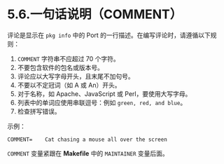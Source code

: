 # 5.6.一句话说明（COMMENT）

评论是显示在 `pkg info` 中的 Port 的一行描述。在编写评论时，请遵循以下规则：

1. `COMMENT` 字符串不应超过 70 个字符。
2. 不要包含软件的包名或版本号。
3. 评论应以大写字母开头，且末尾不加句号。
4. 不要以不定冠词（如 A 或 An）开头。
5. 对于名称，如 Apache、JavaScript 或 Perl，要使用大写字母。
6. 列表中的单词应使用串联逗号：例如 `green, red, and blue`。
7. 检查拼写错误。

示例：

```
COMMENT=	Cat chasing a mouse all over the screen
```

`COMMENT` 变量紧跟在 **Makefile** 中的 `MAINTAINER` 变量后面。
